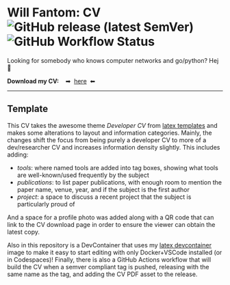 # Will Fantom: **CV**    ![GitHub release (latest SemVer)](https://img.shields.io/github/v/tag/willfantom/cv?display_name=tag&label=%20&sort=semver)  ![GitHub Workflow Status](https://img.shields.io/github/actions/workflow/status/willfantom/cv/release.yml?label=%20&logo=github)

Looking for somebody who knows computer networks and go/python? Hej 👋


**Download my CV:**    ➡  [here](https://github.com/willfantom/cv/releases/latest/download/cv.pdf)  ⬅

---

## Template

This CV takes the awesome theme *Developer CV* from [latex
templates](https://www.latextemplates.com/template/developer-cv) and makes some
alterations to layout and information categories. Mainly, the changes shift the
focus from being purely a developer CV to more of a dev/researcher CV and
increases information density slightly. This includes adding:

  - *tools*: where named tools are added into tag boxes, showing what tools are
    well-known/used frequently by the subject
  - *publications*: to list paper publications, with enough room to mention the
    paper name, venue, year, and if the subject is the first author
  - *project*: a space to discuss a recent project that the subject is
    particularly proud of

And a space for a profile photo was added along with a QR code that can link to
the CV download page in order to ensure the viewer can obtain the latest copy.

Also in this repository is a DevContainer that uses my [latex
devcontainer](https://github.com/WillFantom/devcontainer-latex) image to make it
easy to start editing with only Docker+VSCode installed (or in Codespaces)! Finally,
there is also a GitHub Actions workflow that will build the CV when a semver
compliant tag is pushed, releasing with the same name as the tag, and adding
the CV PDF asset to the release.
